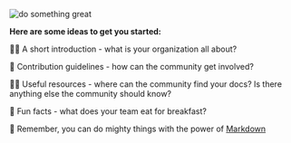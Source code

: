 ![do something great](https://raw.githubusercontent.com/DataPRO-Analitica/.github/main/profile/do_something_great.png)




**Here are some ideas to get you started:**

🙋‍♀️ A short introduction - what is your organization all about?

🌈 Contribution guidelines - how can the community get involved?

👩‍💻 Useful resources - where can the community find your docs? Is there anything else the community should know?

🍿 Fun facts - what does your team eat for breakfast?

🧙 Remember, you can do mighty things with the power of [Markdown](https://guides.github.com/features/mastering-markdown/)

